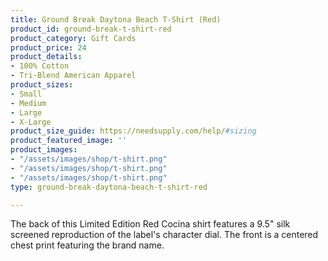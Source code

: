 ```yaml
---
title: Ground Break Daytona Beach T-Shirt (Red)
product_id: ground-break-t-shirt-red
product_category: Gift Cards
product_price: 24
product_details:
- 100% Cotton
- Tri-Blend American Apparel
product_sizes:
- Small
- Medium
- Large
- X-Large
product_size_guide: https://needsupply.com/help/#sizing
product_featured_image: ''
product_images:
- "/assets/images/shop/t-shirt.png"
- "/assets/images/shop/t-shirt.png"
- "/assets/images/shop/t-shirt.png"
type: ground-break-daytona-beach-t-shirt-red

---
```

The back of this Limited Edition Red Cocina shirt features a 9.5" silk screened reproduction of the label's character dial. The front is a centered chest print featuring the brand name.
